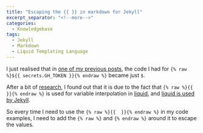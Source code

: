 ```yaml
---
title: "Escaping the {{ }} in markdown for Jekyll"
excerpt_separator: "<!--more-->"
categories:
  - Knowledgebase
tags:
  - Jekyll
  - Markdown
  - Liquid Templating Language
---
```


I just realised that in [one of my previous posts](https://thecodinganalyst.github.io/knowledgebase/Basic-guide-to-Semantic-Release/), the code I had for `{% raw %}${{ secrets.GH_TOKEN }}{% endraw %}` became just `$`. 

After a bit of [research](https://stackoverflow.com/questions/39627452/how-to-use-with-markdown), I found out that it is due to the fact that `{% raw %}{{  }}{% endraw %}` is used for variable interpolation in [liquid](https://github.com/Shopify/liquid), and [liquid is used by Jekyll](https://jekyllrb.com/docs/liquid/#:~:text=Jekyll%20uses%20the%20Liquid%20templating,e.g.%20%7B%25%20if%20statement%20%25%7D%20.). 

So every time I need to use the `{% raw %}{{  }}{% endraw %}` in my code examples, I need to add the `{% raw %}` and `{% endraw %}` around it to escape the values. 